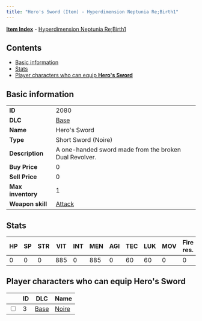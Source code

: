 ```yaml
---
title: "Hero's Sword (Item) - Hyperdimension Neptunia Re;Birth1"
---
```


[**Item Index**](/neptunia/rb1/item/index.html) - [Hyperdimension Neptunia Re;Birth1](/neptunia/rb1)

## Contents

- [Basic information](#basic-information)
- [Stats](#stats)
- [Player characters who can equip **Hero's Sword**](#player-characters-who-can-equip-heros-sword)

## Basic information

|   |   |
| -- | -- |
| **ID** | 2080 |
| **DLC** | [Base](/neptunia/rb1/dlc/1-base.html) |
| **Name** | Hero's Sword |
| **Type** | Short Sword (Noire) |
| **Description** | A one-handed sword made from the broken Dual Revolver. |
| **Buy Price** | 0 |
| **Sell Price** | 0 |
| **Max inventory** | 1 |
| **Weapon skill** | [Attack](/neptunia/rb1/skill/1-401-attack.html) |

## Stats

| HP | SP | STR | VIT | INT | MEN | AGI | TEC | LUK | MOV | Fire res. | Ice res. | Wind res. | Lightning res. |
| -- | -- | --- | --- | --- | --- | --- | --- | --- | --- | --------- | -------- | --------- | -------------- |
| 0 | 0 | 0 | 885 | 0 | 885 | 0 | 60 | 60 | 0 | 0 | 0 | 0 | 0 |

## Player characters who can equip **Hero's Sword**

|    | ID | DLC | Name |
| -- | -- | --- | ---- |
| <input type="checkbox" id="rb1-player-1-3" class="trackbox" /> | 3 | [Base](/neptunia/rb1/dlc/1-base.html) | [Noire](/neptunia/rb1/player/1-3-noire.html) |